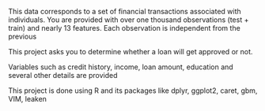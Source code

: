 This data corresponds to a set of financial transactions associated with individuals. 
You are provided with over one thousand observations (test + train) and nearly 13 features. 
Each observation is independent from the previous

This project asks you to determine whether a loan will get approved or not.

Variables such as credit history, income, loan amount, education and several other details are provided

This project is done using R and its packages like dplyr, ggplot2, caret, gbm, VIM, leaken
